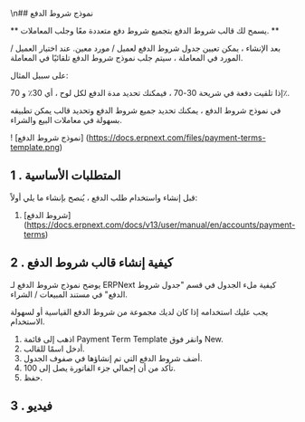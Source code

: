 \n## نموذج شروط الدفع

** يسمح لك قالب شروط الدفع بتجميع شروط دفع متعددة معًا وجلب المعاملات. **

بعد الإنشاء ، يمكن تعيين جدول شروط الدفع لعميل / مورد معين. عند اختيار العميل / المورد في المعاملة ، سيتم جلب نموذج شروط الدفع تلقائيًا في المعاملة.

على سبيل المثال:

إذا تلقيت دفعة في شريحة 30-70 ، فيمكنك تحديد مدة الدفع لكل لوح ، أي 30٪ و 70٪.

في نموذج شروط الدفع ، يمكنك تحديد جميع شروط الدفع وتحديد قالب يمكن تطبيقه بسهولة في معاملات البيع والشراء.

! [نموذج شروط الدفع] (https://docs.erpnext.com/files/payment-terms-template.png)

## 1 \. المتطلبات الأساسية

قبل إنشاء واستخدام طلب الدفع ، يُنصح بإنشاء ما يلي أولاً:

1. [شروط الدفع] (https://docs.erpnext.com/docs/v13/user/manual/en/accounts/payment-terms)

## 2 \. كيفية إنشاء قالب شروط الدفع

يوضح نموذج شروط الدفع لـ ERPNext كيفية ملء الجدول في قسم "جدول شروط الدفع" في مستند المبيعات / الشراء.

يجب عليك استخدامه إذا كان لديك مجموعة من شروط الدفع القياسية أو لسهولة الاستخدام.

1. اذهب إلى قائمة Payment Term Template وانقر فوق New.
2. أدخل اسمًا للقالب.
3. أضف شروط الدفع التي تم إنشاؤها في صفوف الجدول.
4. تأكد من أن إجمالي جزء الفاتورة يصل إلى 100.
5. حفظ.

## 3 \. فيديو